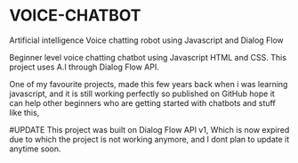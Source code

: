 # VOICE-CHATBOT
Artificial intelligence Voice chatting robot using Javascript and Dialog Flow 

Beginner level voice chatting chatbot using Javascript HTML and CSS.
This project uses A.I through Dialog Flow API.


One of my favourite projects, made this few years back when i was learning javascript, and it is still working perfectly so published on GitHub hope it can help other beginners who are getting started with chatbots and stuff like this,


#UPDATE
This project was built on Dialog Flow API v1, Which is now expired due to which the project is not working anymore, and I dont plan to update it anytime soon. 
